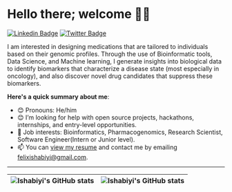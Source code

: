 # Hello there; welcome 👋🏾

[![Linkedin Badge](https://img.shields.io/badge/-Felixishabiyi-blue?style=for-the-badge&logo=Linkedin&logoColor=white&link=https://www.linkedin.com/in/felixishabiyi)](https://www.linkedin.com/in/felixishabiyi/) [![Twitter Badge](https://img.shields.io/badge/-@sir_oluwasegun-1ca0f1?style=for-the-badge&logo=twitter&logoColor=white&link=https://twitter.com/sir_oluwasegun)](https://twitter.com/sir_oluwasegun)

I am interested in designing medications that are tailored to individuals based on their genomic profiles. Through the use of Bioinformatic tools, Data Science, and Machine learning, I generate insights into biological data to identify biomarkers that characterize a disease state (most especially in oncology), and also discover novel drug candidates that suppress these biomarkers.

**Here's a quick summary about me**:

- 😊 Pronouns: He/him
- 😊 I’m looking for help with open source projects, hackathons, internships, and entry-level opportunities.
- 💼 Job interests: Bioinformatics, Pharmacogenomics, Research Scientist, Software Engineer(Intern or Junior level).
- 📫 You can [view my resume](https://drive.google.com/file/d/1vTsGodqn-4SWledP0kZYsymOa4Rixzoe/view?usp=drive_link) and contact me by emailing felixishabiyi@gmail.com.

---

| <img align="center" src="https://github-readme-stats.vercel.app/api?username=felixishabiyi&show_icons=true&include_all_commits=true&hide_border=true" alt="Ishabiyi's GitHub stats" /> | <img align="center" src="https://github-readme-stats.vercel.app/api/top-langs/?username=felixishabiyi&langs_count=8&layout=compact&hide_border=true" alt="Ishabiyi's GitHub stats" /> |
| ------------- | ------------- |
